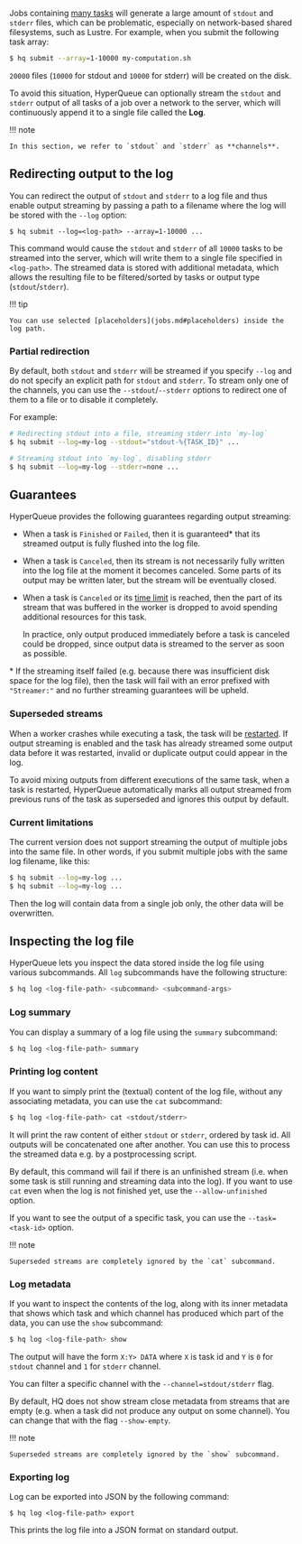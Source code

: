 Jobs containing [many tasks](arrays.md) will generate a large amount of `stdout` and `stderr` files, which can be
problematic, especially on network-based shared filesystems, such as Lustre. For example, when you submit the following
task array:

```bash
$ hq submit --array=1-10000 my-computation.sh
```

`20000` files (`10000` for stdout and `10000` for stderr) will be created on the disk.

To avoid this situation, HyperQueue can optionally stream the `stdout` and `stderr` output of all tasks of a job over a
network to the server, which will continuously append it to a single file called the **Log**.

!!! note

    In this section, we refer to `stdout` and `stderr` as **channels**.

## Redirecting output to the log
You can redirect the output of `stdout` and `stderr` to a log file and thus enable output streaming by passing a path
to a filename where the log will be stored with the `--log` option:

```
$ hq submit --log=<log-path> --array=1-10000 ...
```

This command would cause the `stdout` and `stderr` of all `10000` tasks to be streamed into the server, which will write
them to a single file specified in `<log-path>`. The streamed data is stored with additional metadata, which allows the
resulting file to be filtered/sorted by tasks or output type (`stdout`/`stderr`).

!!! tip

    You can use selected [placeholders](jobs.md#placeholders) inside the log path.

### Partial redirection
By default, both `stdout` and `stderr` will be streamed if you specify `--log` and do not specify an explicit path for
`stdout` and `stderr`. To stream only one of the channels, you can use the `--stdout`/`--stderr` options to redirect
one of them to a file or to disable it completely.

For example:

```bash
# Redirecting stdout into a file, streaming stderr into `my-log`
$ hq submit --log=my-log --stdout="stdout-%{TASK_ID}" ...

# Streaming stdout into `my-log`, disabling stderr
$ hq submit --log=my-log --stderr=none ...
```

## Guarantees
HyperQueue provides the following guarantees regarding output streaming:

- When a task is `Finished` or `Failed`, then it is guaranteed\* that its streamed output is fully flushed into the
log file.
- When a task is `Canceled`, then its stream is not necessarily fully written into the log file at the moment
it becomes canceled. Some parts of its output may be written later, but the stream will be eventually closed.
- When a task is `Canceled` or its [time limit](jobs.md#time-management) is reached, then the part of its stream
that was buffered in the worker is dropped to avoid spending additional resources for this task.

    In practice, only output produced immediately before a task is canceled could be dropped, since output data is streamed
    to the server as soon as possible.

\* If the streaming itself failed (e.g. because there was insufficient disk space for the log file), then the task will
fail with an error prefixed with `"Streamer:"` and no further streaming guarantees will be upheld.

### Superseded streams
When a worker crashes while executing a task, the task will be [restarted](failure.md#task-restart). If output streaming
is enabled and the task has already streamed some output data before it was restarted, invalid or duplicate output
could appear in the log.

To avoid mixing outputs from different executions of the same task, when a task is restarted, HyperQueue automatically
marks all output streamed from previous runs of the task as superseded and ignores this output by default.

### Current limitations
The current version does not support streaming the output of multiple jobs into the same file. In other words, if you
submit multiple jobs with the same log filename, like this:

```bash
$ hq submit --log=my-log ...
$ hq submit --log=my-log ...
```

Then the log will contain data from a single job only, the other data will be overwritten.

## Inspecting the log file
HyperQueue lets you inspect the data stored inside the log file using various subcommands. All `log` subcommands have the
following structure:

```bash
$ hq log <log-file-path> <subcommand> <subcommand-args>
```

### Log summary
You can display a summary of a log file using the `summary` subcommand:
```bash
$ hq log <log-file-path> summary
```

### Printing log content
If you want to simply print the (textual) content of the log file, without any associating metadata, you can use the
`cat` subcommand:

```bash
$ hq log <log-file-path> cat <stdout/stderr>
```

It will print the raw content of either `stdout` or `stderr`, ordered by task id. All outputs will be concatenated one
after another. You can use this to process the streamed data e.g. by a postprocessing script.

By default, this command will fail if there is an unfinished stream (i.e. when some task is still running and streaming
data into the log). If you want to use `cat` even when the log is not finished yet, use the `--allow-unfinished` option.

If you want to see the output of a specific task, you can use the `--task=<task-id>` option.

!!! note

    Superseded streams are completely ignored by the `cat` subcommand.

### Log metadata
If you want to inspect the contents of the log, along with its inner metadata that shows which task and which channel
has produced which part of the data, you can use the `show` subcommand:

```bash
$ hq log <log-file-path> show
```

The output will have the form `X:Y> DATA` where `X` is task id and `Y` is `0` for `stdout` channel and `1` for `stderr`
channel.

You can filter a specific channel with the `--channel=stdout/stderr` flag.

By default, HQ does not show stream close metadata from streams that are empty (e.g. when a task did not produce any
output on some channel). You can change that with the flag `--show-empty`.

!!! note

    Superseded streams are completely ignored by the `show` subcommand.

### Exporting log

Log can be exported into JSON by the following command:

```commandline
$ hq log <log-file-path> export
```

This prints the log file into a JSON format on standard output.